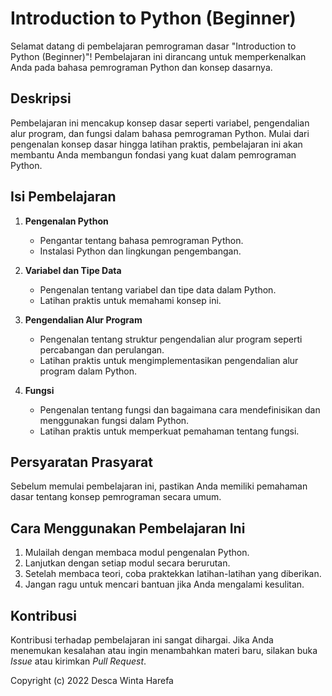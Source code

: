 
# Introduction to Python (Beginner)

Selamat datang di pembelajaran pemrograman dasar "Introduction to Python (Beginner)"! Pembelajaran ini dirancang untuk memperkenalkan Anda pada bahasa pemrograman Python dan konsep dasarnya.

## Deskripsi

Pembelajaran ini mencakup konsep dasar seperti variabel, pengendalian alur program, dan fungsi dalam bahasa pemrograman Python. Mulai dari pengenalan konsep dasar hingga latihan praktis, pembelajaran ini akan membantu Anda membangun fondasi yang kuat dalam pemrograman Python.

## Isi Pembelajaran

1. **Pengenalan Python**
   - Pengantar tentang bahasa pemrograman Python.
   - Instalasi Python dan lingkungan pengembangan.

2. **Variabel dan Tipe Data**
   - Pengenalan tentang variabel dan tipe data dalam Python.
   - Latihan praktis untuk memahami konsep ini.

3. **Pengendalian Alur Program**
   - Pengenalan tentang struktur pengendalian alur program seperti percabangan dan perulangan.
   - Latihan praktis untuk mengimplementasikan pengendalian alur program dalam Python.

4. **Fungsi**
   - Pengenalan tentang fungsi dan bagaimana cara mendefinisikan dan menggunakan fungsi dalam Python.
   - Latihan praktis untuk memperkuat pemahaman tentang fungsi.

## Persyaratan Prasyarat

Sebelum memulai pembelajaran ini, pastikan Anda memiliki pemahaman dasar tentang konsep pemrograman secara umum.

## Cara Menggunakan Pembelajaran Ini

1. Mulailah dengan membaca modul pengenalan Python.
2. Lanjutkan dengan setiap modul secara berurutan.
3. Setelah membaca teori, coba praktekkan latihan-latihan yang diberikan.
4. Jangan ragu untuk mencari bantuan jika Anda mengalami kesulitan.

## Kontribusi

Kontribusi terhadap pembelajaran ini sangat dihargai. Jika Anda menemukan kesalahan atau ingin menambahkan materi baru, silakan buka *Issue* atau kirimkan *Pull Request*.


Copyright (c) 2022 Desca Winta Harefa
